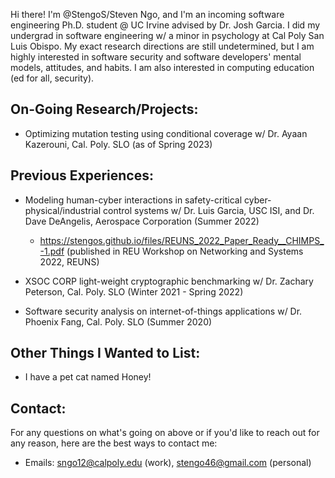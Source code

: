 Hi there! I'm @StengoS/Steven Ngo, and I'm an incoming software engineering Ph.D. student @ UC Irvine advised by Dr. Josh Garcia. I did my undergrad in software engineering w/ a minor in psychology at Cal Poly San Luis Obispo. My exact research directions are still undetermined, but I am highly interested in software security and software developers' mental models, attitudes, and habits. I am also interested in computing education (ed for all, security).


## On-Going Research/Projects:
* Optimizing mutation testing using conditional coverage w/ Dr. Ayaan Kazerouni, Cal. Poly. SLO (as of Spring 2023)

## Previous Experiences:
* Modeling human-cyber interactions in safety-critical cyber-physical/industrial control systems w/ Dr. Luis Garcia, USC ISI, and Dr. Dave DeAngelis, Aerospace Corporation (Summer 2022)
  * https://stengos.github.io/files/REUNS_2022_Paper_Ready__CHIMPS_-1.pdf (published in REU Workshop on Networking and Systems 2022, REUNS)
  
* XSOC CORP light-weight cryptographic benchmarking w/ Dr. Zachary Peterson, Cal. Poly. SLO (Winter 2021 - Spring 2022)
  
* Software security analysis on internet-of-things applications w/ Dr. Phoenix Fang, Cal. Poly. SLO (Summer 2020)

## Other Things I Wanted to List:
* I have a pet cat named Honey!

## Contact:
For any questions on what's going on above or if you'd like to reach out for any reason, here are the best ways to contact me:
* Emails: sngo12@calpoly.edu (work), stengo46@gmail.com (personal)

<!---
StengoS/StengoS is a ✨ special ✨ repository because its `README.md` (this file) appears on your GitHub profile.
You can click the Preview link to take a look at your changes.
--->
